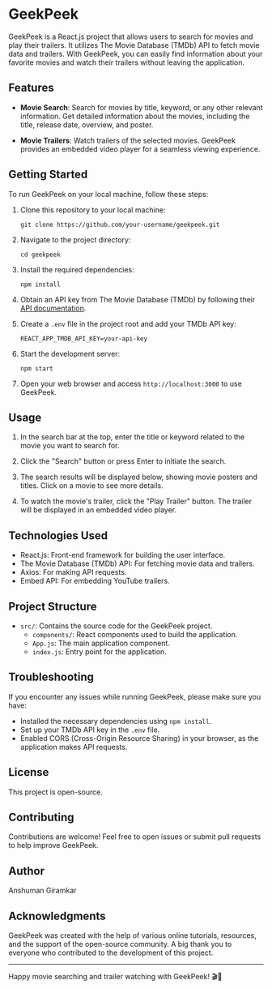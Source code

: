 # GeekPeek

GeekPeek is a React.js project that allows users to search for movies and play their trailers. It utilizes The Movie Database (TMDb) API to fetch movie data and trailers. With GeekPeek, you can easily find information about your favorite movies and watch their trailers without leaving the application.

## Features

- **Movie Search**: Search for movies by title, keyword, or any other relevant information. Get detailed information about the movies, including the title, release date, overview, and poster.

- **Movie Trailers**: Watch trailers of the selected movies. GeekPeek provides an embedded video player for a seamless viewing experience.

## Getting Started

To run GeekPeek on your local machine, follow these steps:

1. Clone this repository to your local machine:

   ```
   git clone https://github.com/your-username/geekpeek.git
   ```

2. Navigate to the project directory:

   ```
   cd geekpeek
   ```

3. Install the required dependencies:

   ```
   npm install
   ```

4. Obtain an API key from The Movie Database (TMDb) by following their [API documentation](https://developers.themoviedb.org/3/getting-started/introduction).

5. Create a `.env` file in the project root and add your TMDb API key:

   ```
   REACT_APP_TMDB_API_KEY=your-api-key
   ```

6. Start the development server:

   ```
   npm start
   ```

7. Open your web browser and access `http://localhost:3000` to use GeekPeek.

## Usage

1. In the search bar at the top, enter the title or keyword related to the movie you want to search for.

2. Click the "Search" button or press Enter to initiate the search.

3. The search results will be displayed below, showing movie posters and titles. Click on a movie to see more details.

4. To watch the movie's trailer, click the "Play Trailer" button. The trailer will be displayed in an embedded video player.

## Technologies Used

- React.js: Front-end framework for building the user interface.
- The Movie Database (TMDb) API: For fetching movie data and trailers.
- Axios: For making API requests.
- Embed API: For embedding YouTube trailers.

## Project Structure

- `src/`: Contains the source code for the GeekPeek project.
  - `components/`: React components used to build the application.
  - `App.js`: The main application component.
  - `index.js`: Entry point for the application.

## Troubleshooting

If you encounter any issues while running GeekPeek, please make sure you have:

- Installed the necessary dependencies using `npm install`.
- Set up your TMDb API key in the `.env` file.
- Enabled CORS (Cross-Origin Resource Sharing) in your browser, as the application makes API requests.

## License

This project is open-source.

## Contributing

Contributions are welcome! Feel free to open issues or submit pull requests to help improve GeekPeek.

## Author

Anshuman Giramkar

## Acknowledgments

GeekPeek was created with the help of various online tutorials, resources, and the support of the open-source community. A big thank you to everyone who contributed to the development of this project.

---

Happy movie searching and trailer watching with GeekPeek! 🎬🍿
